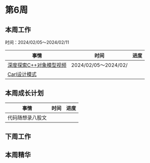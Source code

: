 # 第6周

## 本周工作

时间：2024/02/05～2024/02/11

| 事情                                                         | 时间                 | 进度 |
| ------------------------------------------------------------ | -------------------- | ---- |
| [深度探索C++对象模型视频](https://www.youtube.com/watch?v=t0qMVTzoMiA&list=PLlWS0G6qVHx96YnVEDfgUCWbmFwmbQraO&index=2) | 2024/02/05～2024/02/ |      |
| [Carl设计模式](https://kamacoder.com/designpattern.php)      |                      |      |

## 本周成长计划

| 事情             | 时间 | 进度 |
| ---------------- | ---- | ---- |
| 代码随想录八股文 |      |      |

## 下周工作

## 本周精华

